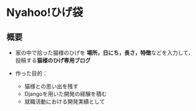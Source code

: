 # Nyahoo!ひげ袋
## 概要
- 家の中で拾った猫様のひげを
**場所，日にち，長さ，特徴**などを入力して，
投稿する**猫様のひげ専用ブログ**

- 作った目的：
    - 猫様との思い出を残す
    - Djangoを用いた開発の経験を積む
    - 就職活動における開発実績として
